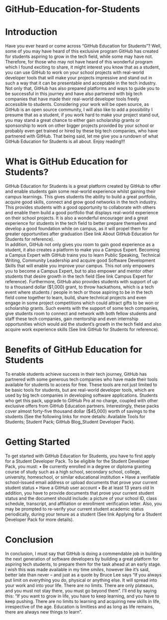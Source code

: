 # GitHub-Education-for-Students


# Introduction
Have you ever heard or come across “GitHub Education for Students”? Well, some of you may have heard of this exclusive program GitHub has created for students aspiring to grow in the tech field, while some may have not. Therefore, for those who may not have heard of this wonderful program which I found exciting to share, it might interest you know that as a student, you can use GitHub to work on your school projects with real-world developer tools that will make your projects impressive and stand out in such a way that it can be presentable and acceptable in the tech industry. Not only that, GitHub has also prepared platforms and ways to guide you to be successful in this journey and have also partnered with big tech companies that have made their real-world developer tools freely accessible to students.
Considering your work will be open source, as GitHub is an open source community, I will also like to add a possibility I presume that as a student, if you work hard to make your project stand out, you may stand a great chance to either gain scholarship grants or sponsorship to work on other bigger projects provided by your school or probably even get trained or hired by these big tech companies, who have partnered with GitHub. That being said, let me give you a rundown of what GitHub Education for Students is all about. Enjoy reading!!!

# What is GitHub Education for Students?
GitHub Education for Students is a great platform created by GitHub to offer and enable students gain some real-world experience whilst gaining their campus learnings. This gives students the ability to build a great portfolio, acquire good skills, connect and grow good networks in the tech industry.
This provides students with a good opportunity to collaborate with others and enable them build a good portfolio that displays real-world experience on their school projects. It is also a wonderful encourager and a great experience for students in the tech field to better prepare themselves and develop a good foundation while on campus, as it will propel them for greater opportunities after graduation (See link About GitHub Education for Students for reference).  
In addition, GitHub not only gives you room to gain good experience as a student, it also creates a platform to make you a Campus Expert. Becoming a Campus Expert with GitHub trains you to learn Public Speaking, Technical Writing, Community Leadership and acquire good Software Development Skills that will enable you improve your campus. This not only empowers you to become a Campus Expert, but to also empower and mentor other students that desire growth in the tech field (See link Campus Expert for reference). 
Furthermore, GitHub also provides students with support of up to a thousand dollar ($1,000) grant, to throw hackathons, which is a tech event where students / people in tech or those aspiring to be in the tech field come together to learn, build, share technical projects and even engage in some project competitions which could attract gifts to be won or scholarship grants. Such events with the support of some tech companies, give students room to connect and network with both fellow students and staff these tech companies, gain mentorship and even internship opportunities which would aid the student’s growth in the tech field and also acquire work experience skills (See link GitHub for Students for reference). 

# Benefits of GitHub Education for Students
To enable students achieve success in their tech journey, GitHub has partnered with some generous tech companies who have made their tools available for students to access for free. These tools are not just limited to be basic tools for students, but are real-world developer tools, which are used by big tech companies in developing software applications. Students who get this pack, upgrade to GitHub Pro at no charge, coupled with other exclusive offers from GitHub Education partners. Interestingly, these packs cover almost forty-five thousand dollar ($45,000) worth of savings to the students (See the following links for more details: Available Tools for Students; Student Pack; GitHub Blog_Student Developer Pack).
    
# Getting Started
To get started with GitHub Education for Students, you have to first apply for a Student Developer Pack. To be eligible for the Student Developer Pack, you must:
•	Be currently enrolled in a degree or diploma granting course of study such as a high school, secondary school, college, university, homeschool, or similar educational institution
•	Have a verifiable school-issued email address or upload documents that prove your current student status
•	Have a GitHub user account
•	Be at least 13 years old
In addition, you have to provide documents that prove your current student status and the document should include: a picture of your school ID, class schedule, transcript, and affiliation or enrollment verification letter. Also, you may be prompted to re-verify your current student academic status periodically, during your tenure as a student (See link Applying for a Student Developer Pack for more details). 

# Conclusion
In conclusion, I must say that GitHub is doing a commendable job in building the next generation of software developers by building a great platform for aspiring tech students, to prepare them for the task ahead at an early stage. I wish this was made available in my time *smiles*, however like it’s said, better late than never – and just as a quote by Bruce Lee says “If you always put limit on everything you do, physical or anything else. It will spread into your work and into your life. There are no limits. There are only plateaus, and you must not stay there, you must go beyond them”.
I’ll end by saying this: “If you want to grow in life, you have to keep learning, and you have to keep pushing. There are no limits to learning and acquiring new skills in life, irrespective of the age. Education is limitless and as long as life remains, there are always new things to learn”.

